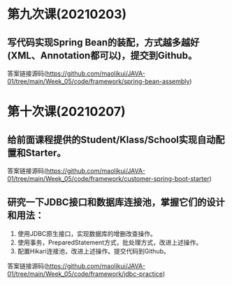 # 第九次课(20210203)

## 写代码实现Spring Bean的装配，方式越多越好(XML、Annotation都可以)，提交到Github。

答案链接源码(https://github.com/maolikui/JAVA-01/tree/main/Week_05/code/framework/spring-bean-assembly)

# 第十次课(20210207)

## 给前面课程提供的Student/Klass/School实现自动配置和Starter。

答案链接源码(https://github.com/maolikui/JAVA-01/tree/main/Week_05/code/framework/customer-spring-boot-starter)

## 研究一下JDBC接口和数据库连接池，掌握它们的设计和用法：

1. 使用JDBC原生接口，实现数据库的增删改查操作。
2. 使用事务，PreparedStatement方式，批处理方式，改进上述操作。
3. 配置Hikari连接池，改进上述操作。提交代码到Github。

答案链接源码(https://github.com/maolikui/JAVA-01/tree/main/Week_05/code/framework/jdbc-practice)

